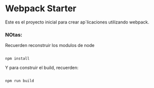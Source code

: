 # Webpack Starter

Este es el proyecto inicial para crear ap´licaciones utilizando webpack.

### NOtas:
Recuerden reconstruir los modulos de node
```

npm install
```

Y para construir el build, recuerden:
```

npm run build
```